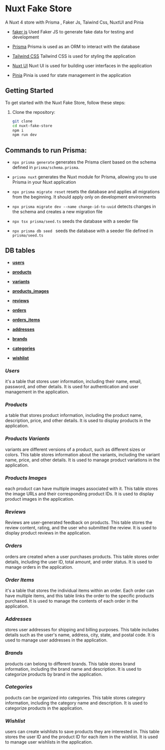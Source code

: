 # Nuxt Fake Store

A Nuxt 4 store with Prisma , Faker Js, Taiwind Css, NuxtUI and Pinia 

* [faker js](https://fakerjs.dev/guide/)
Used Faker JS to generate fake data for testing and development

* [Prisma](https://www.prisma.io/)
Prisma is used as an ORM to interact with the database

* [Tailwind CSS](https://tailwindcss.com/)
Tailwind CSS is used for styling the application
* [Nuxt UI](https://nuxtui.com/)
Nuxt UI is used for building user interfaces in the application
* [Pinia](https://pinia.vuejs.org/)
Pinia is used for state management in the application

## Getting Started
To get started with the Nuxt Fake Store, follow these steps:
1. Clone the repository:
   ```bash
   git clone
   cd nuxt-fake-store
   npm i
   npm run dev
    ```

## Commands to run Prisma:

- `npx prisma generate` 
generates the Prisma client based on the schema defined in `prisma/schema.prisma`.

- `prisma nuxt`
  generates the Nuxt module for Prisma, allowing you to use Prisma in your Nuxt application

- `npx prisma migrate reset`
 resets the database and applies all migrations from the beginning. It should apply only on development environments


- `npx prisma migrate dev --name change-id-to-uuid` detects changes in the schema and creates a new migration file

- `npx tsx prisma/seed.ts` seeds the database with a seeder file
- `npx prisma db seed ` 
seeds the database with a seeder file defined in `prisma/seed.ts`


## DB tables

- [**users**](#users)

- [**products** ](#products)

- [**variants**](#variants)

- [**products_images**](#products_images)

- [**reviews**](#reviews)

- [**orders**](#orders)

- [**orders_items**](#orders_items)

- [**addresses**](#addresses)

- [**brands**](#brands)

- [**categories**](#categories)

- [**wishlist**](#wishlist)

### _Users_
 it's a table that stores user information, including their name, email, password, and other details. It is used for authentication and user management in the application.
### _Products_
a table that stores product information, including the product name, description, price, and other details. It is used to display products in the application.
### _Products Variants_
variants are different versions of a product, such as different sizes or colors. This table stores information about the variants, including the variant name, price, and other details. It is used to manage product variations in the application.
### _Products Images_
each product can have multiple images associated with it. This table stores the image URLs and their corresponding product IDs. It is used to display product images in the application.
### _Reviews_
Reviews are user-generated feedback on products. This table stores the review content, rating, and the user who submitted the review. It is used to display product reviews in the application.
### _Orders_
orders are created when a user purchases products. This table stores order details, including the user ID, total amount, and order status. It is used to manage orders in the application.
### _Order Items_
it's a table that stores the individual items within an order. Each order can have multiple items, and this table links the order to the specific products purchased. It is used to manage the contents of each order in the application.
### _Addresses_
stores user addresses for shipping and billing purposes. This table includes details such as the user's name, address, city, state, and postal code. It is used to manage user addresses in the application.
### _Brands_
products can belong to different brands. This table stores brand information, including the brand name and description. It is used to categorize products by brand in the application.
### _Categories_
poducts can be organized into categories. This table stores category information, including the category name and description. It is used to categorize products in the application.
### _Wishlist_
users can create wishlists to save products they are interested in. This table stores the user ID and the product ID for each item in the wishlist. It is used to manage user wishlists in the application.